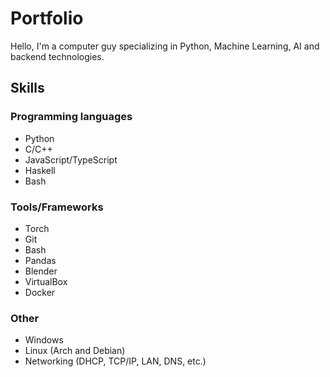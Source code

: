 # Portfolio

Hello, I'm a computer guy specializing in Python, Machine Learning, AI and backend technologies.

## Skills

### Programming languages

* Python
* C/C++
* JavaScript/TypeScript
* Haskell
* Bash

### Tools/Frameworks

* Torch
* Git
* Bash
* Pandas
* Blender
* VirtualBox
* Docker


### Other

* Windows
* Linux (Arch and Debian)
* Networking (DHCP, TCP/IP, LAN, DNS, etc.)
